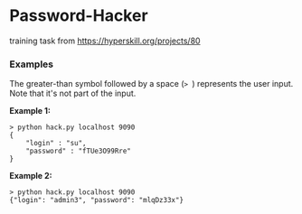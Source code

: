 # Password-Hacker
training task from https://hyperskill.org/projects/80

### Examples

<p>The greater-than symbol followed by a space (<code class="java">&gt; </code>) represents the user input. Note that it's not part of the input.</p>

<p><strong>Example 1:</strong></p>

<pre><code class="language-no-highlight">&gt; python hack.py localhost 9090
{
    "login" : "su",
    "password" : "fTUe3O99Rre"
}</code></pre>

<p><strong>Example 2:</strong></p>

<pre><code class="language-no-highlight">&gt; python hack.py localhost 9090
{"login": "admin3", "password": "mlqDz33x"}</code></pre>
